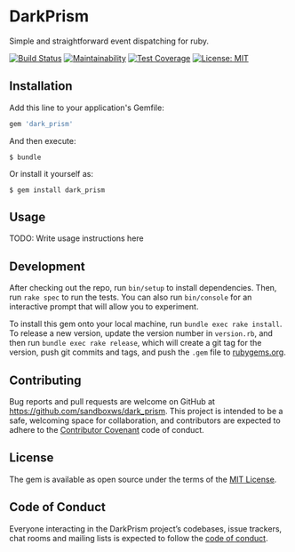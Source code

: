 # DarkPrism

Simple and straightforward event dispatching for ruby.

[![Build Status](https://travis-ci.com/sandboxws/dark_prism.svg?branch=master)](https://travis-ci.com/sandboxws/dark_prism)
[![Maintainability](https://api.codeclimate.com/v1/badges/5660cb7cfd7c184bf096/maintainability)](https://codeclimate.com/github/sandboxws/dark_prism/maintainability)
[![Test Coverage](https://api.codeclimate.com/v1/badges/5660cb7cfd7c184bf096/test_coverage)](https://codeclimate.com/github/sandboxws/dark_prism/test_coverage)
[![License: MIT](https://img.shields.io/badge/License-MIT-yellow.svg)](https://opensource.org/licenses/MIT)

## Installation

Add this line to your application's Gemfile:

```ruby
gem 'dark_prism'
```

And then execute:

    $ bundle

Or install it yourself as:

    $ gem install dark_prism

## Usage

TODO: Write usage instructions here

## Development

After checking out the repo, run `bin/setup` to install dependencies. Then, run `rake spec` to run the tests. You can also run `bin/console` for an interactive prompt that will allow you to experiment.

To install this gem onto your local machine, run `bundle exec rake install`. To release a new version, update the version number in `version.rb`, and then run `bundle exec rake release`, which will create a git tag for the version, push git commits and tags, and push the `.gem` file to [rubygems.org](https://rubygems.org).

## Contributing

Bug reports and pull requests are welcome on GitHub at https://github.com/sandboxws/dark_prism. This project is intended to be a safe, welcoming space for collaboration, and contributors are expected to adhere to the [Contributor Covenant](http://contributor-covenant.org) code of conduct.

## License

The gem is available as open source under the terms of the [MIT License](https://opensource.org/licenses/MIT).

## Code of Conduct

Everyone interacting in the DarkPrism project’s codebases, issue trackers, chat rooms and mailing lists is expected to follow the [code of conduct](https://github.com/sandboxws/dark_prism/blob/master/CODE_OF_CONDUCT.md).
